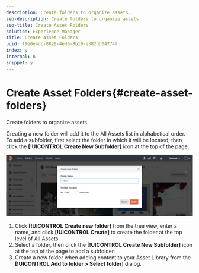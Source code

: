 ```yaml
---
description: Create folders to organize assets.
seo-description: Create folders to organize assets.
seo-title: Create Asset Folders
solution: Experience Manager
title: Create Asset Folders
uuid: f9e0e4dc-8829-4ed6-8b19-e382dd04774f
index: y
internal: n
snippet: y
---
```


# Create Asset Folders{#create-asset-folders}

Create folders to organize assets.

Creating a new folder will add it to the All Assets list in alphabetical order. To add a subfolder, first select the folder in which it will be located, then click the **[!UICONTROL Create New Subfolder]** icon at the top of the page.

![](assets/LibraryNewFolder-1024x338.png)

1. Click **[!UICONTROL Create new folder]** from the tree view, enter a name, and click **[!UICONTROL Create]** to create the folder at the top level of All Assets.
1. Select a folder, then click the **[!UICONTROL Create New Subfolder]** icon at the top of the page to add a subfolder.
1. Create a new folder when adding content to your Asset Library from the **[!UICONTROL Add to folder > Select folder]** dialog.
